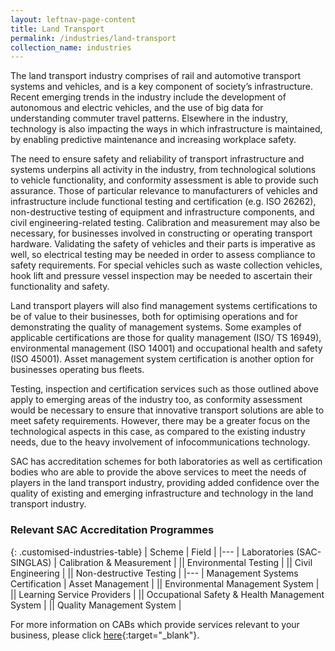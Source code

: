```yaml
---
layout: leftnav-page-content
title: Land Transport
permalink: /industries/land-transport
collection_name: industries
---
```


The land transport industry comprises of rail and automotive transport systems and vehicles, and is a key component of society’s infrastructure. Recent emerging trends in the industry include the development of autonomous and electric vehicles, and the use of big data for understanding commuter travel patterns. Elsewhere in the industry, technology is also impacting the ways in which infrastructure is maintained, by enabling predictive maintenance and increasing workplace safety. 

The need to ensure safety and reliability of transport infrastructure and systems underpins all activity in the industry, from technological solutions to vehicle functionality, and conformity assessment is able to provide such assurance. Those of particular relevance to manufacturers of vehicles and infrastructure include functional testing and certification (e.g. ISO 26262), non-destructive testing of equipment and infrastructure components, and civil engineering-related testing. Calibration and measurement may also be necessary, for businesses involved in constructing or operating transport hardware. Validating the safety of vehicles and their parts is imperative as well, so electrical testing may be needed in order to assess compliance to safety requirements. For special vehicles such as waste collection vehicles, hook lift and pressure vessel inspection may be needed to ascertain their functionality and safety.  

Land transport players will also find management systems certifications to be of value to their businesses, both for optimising operations and for demonstrating the quality of management systems. Some examples of applicable certifications are those for quality management (ISO/ TS 16949), environmental management (ISO 14001) and occupational health and safety (ISO 45001). Asset management system certification is another option for businesses operating bus fleets. 

Testing, inspection and certification services such as those outlined above apply to emerging areas of the industry too, as conformity assessment would be necessary to ensure that innovative transport solutions are able to meet safety requirements. However, there may be a greater focus on the technological aspects in this case, as compared to the existing industry needs, due to the heavy involvement of infocommunications technology. 

SAC has accreditation schemes for both laboratories as well as certification bodies who are able to provide the above services to meet the needs of players in the land transport industry, providing added confidence over the quality of existing and emerging infrastructure and technology in the land transport industry. 

### Relevant SAC Accreditation Programmes

{: .customised-industries-table}
| Scheme | Field |
|---
| Laboratories (SAC-SINGLAS) | Calibration & Measurement |
|| Environmental Testing |
|| Civil Engineering |
|| Non-destructive Testing |
|---
| Management  Systems Certification | Asset Management |
|| Environmental Management System |
|| Learning Service Providers |
|| Occupational Safety & Health Management System |
|| Quality Management System |

For more information on CABs which provide services relevant to your business, please click [here](/services/accreditation-services){:target="_blank"}.
